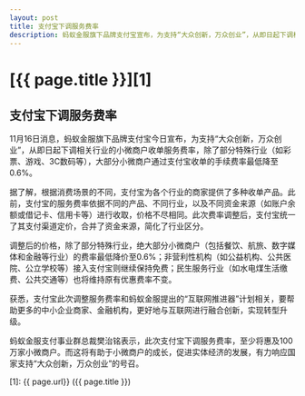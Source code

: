```yaml
---
layout: post
title: 支付宝下调服务费率
description: 蚂蚁金服旗下品牌支付宝宣布，为支持“大众创新，万众创业”，从即日起下调相关行业的小微商户收单服务费率，除了部分特殊行业（如彩票、游戏、3C数码等），大部分小微商户通过支付宝收单的手续费率最低降至0.6%。
---
```

# [{{ page.title }}][1]

## 支付宝下调服务费率

11月16日消息，蚂蚁金服旗下品牌支付宝今日宣布，为支持“大众创新，万众创业”，从即日起下调相关行业的小微商户收单服务费率，除了部分特殊行业（如彩票、游戏、3C数码等），大部分小微商户通过支付宝收单的手续费率最低降至0.6%。

据了解，根据消费场景的不同，支付宝为各个行业的商家提供了多种收单产品。此前，支付宝的服务费率依据不同的产品、不同行业，以及不同资金来源（如账户余额或借记卡、信用卡等）进行收取，价格不尽相同。此次费率调整后，支付宝统一了其支付渠道定价，合并了资金来源，简化了行业区分。

调整后的价格，除了部分特殊行业，绝大部分小微商户（包括餐饮、航旅、数字媒体和金融等行业）的费率最低降价至0.6%；非营利性机构（如公益机构、公共医院、公立学校等）接入支付宝则继续保持免费；民生服务行业（如水电煤生活缴费、公共交通等）也将维持原有优惠费率不变。

获悉，支付宝此次调整服务费率和蚂蚁金服提出的“互联网推进器”计划相关，要帮助更多的中小企业商家、金融机构，更好地与互联网进行融合创新，实现转型升级。

蚂蚁金服支付事业群总裁樊治铭表示，此次支付宝下调服务费率，至少将惠及100万家小微商户。而这将有助于小微商户的成长，促进实体经济的发展，有力响应国家支持“大众创新，万众创业”的号召。

[1]: {{ page.url}} ({{ page.title }})
